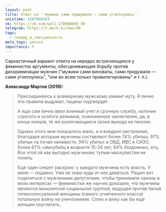 ```yaml
---
layout: post
title: Ответ на ''мужики сами придумали — сами угнетнулись''
unixtime: 1587044263
vk: https://vk.com/wall-178968945_50
telegram: https://t.me/k_kirdan/40
tags:
  - гендер_и_сексуальность
meta_tags: цитата
importance: 5
---
```

Саркастичный вариант ответа на нередко встречающиеся у феминисток аргументы, обесценивающие борьбу против дискриминации мужчин ("мужики сами виноваты, сами придумали — сами угнетнулись", "они во всем только привилегированы" и т. п.).

<b>Александр Мартов (2019):</b>
>Присоединяюсь к всемирному мужскому каминг-ауту. Я лично эти правила выдумал, пацаны подтвердят. 
>
>А еще сам лично ввел военный учет и срочную службу, колонии строгого и особого режимов, пожизненное заключение, да, в конце концов, те же различающиеся сроки выхода на пенсию. 
>
>Однако этого мне показалось мало, и я внедрил настроения, благодаря которым мужчины составляют более 74% убитых, 97% убитых на почве ненависти, 94% убитых в ОВД, ИВС и СИЗО, более 87% самоубийц в возрасте 15-34 лет, 84% бездомных, етц. Все этой ой как выгодно мужчинам; тупым маскулистам не понять.
>
>Еще один секрет раскрою: у каждого мужчины есть власть. У меня — подавно. Уже не знаю куда от нее деваться. Решил вот поделиться с мужчинами-депутатами, чтобы принимали законы в моих интересах — феминистки же научно доказали, что мужчины являются монолитной социальной группой, ведущей против белой гетеросексуальной женщины (самого угнетенного класса) тотальную войну на уничтожение. Сплю и вижу как бы еще женщин поугнетать.